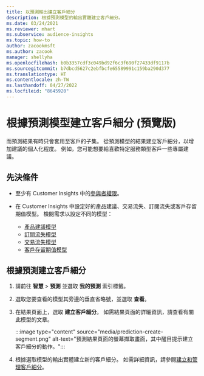 ```yaml
---
title: 以預測輸出建立客戶細分
description: 根據預測模型的輸出實體建立客戶細分。
ms.date: 03/24/2021
ms.reviewer: mhart
ms.subservice: audience-insights
ms.topic: how-to
author: zacookmsft
ms.author: zacook
manager: shellyha
ms.openlocfilehash: b0b3357cdf3c049bd92f6c3f690f27433df9117b
ms.sourcegitcommit: b7dbcd5627c2ebfbcfe65589991c159ba290d377
ms.translationtype: HT
ms.contentlocale: zh-TW
ms.lasthandoff: 04/27/2022
ms.locfileid: "8645920"
---
```

# <a name="create-a-segment-based-on-a-prediction-model-preview"></a>根據預測模型建立客戶細分 (預覽版)

而預測結果有時只會套用至客戶的子集。 從預測模型的結果建立客戶細分，以增加建議的個人化程度。 例如，您可能想要給喜歡特定服務類型客戶一些專屬建議。 

## <a name="prerequisites"></a>先決條件

- 至少有 Customer Insights 中的[參與者權限](permissions.md)。

- 在 Customer Insights 中設定好的產品建議、交易流失、訂閱流失或客戶存留期值模型。 檢閱需求以設定不同的模型：

  - [產品建議模型](predict-product-recommendation.md)
  - [訂閱流失模型](predict-subscription-churn.md)
  - [交易流失模型](predict-transactional-churn.md)
  - [客戶存留期值模型](predict-customer-lifetime-value.md)

## <a name="create-a-customer-segment-based-on-predictions"></a>根據預測建立客戶細分

1. 請前往 **智慧** > **預測** 並選取 **我的預測** 索引標籤。

1. 選取您要查看的模型其旁邊的垂直省略號，並選取 **查看**。

1. 在結果頁面上，選取 **建立客戶細分**。 如需結果頁面的詳細資訊，請查看有關此模型的文章。

   :::image type="content" source="media/prediction-create-segment.png" alt-text="預測結果頁面的螢幕擷取畫面，其中醒目提示建立客戶細分的動作。":::

1. 根據選取模型的輸出實體建立新的客戶細分。 如需詳細資訊，請參閱[建立和管理客戶細分](segments.md)。